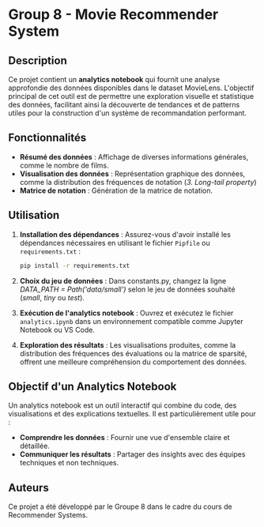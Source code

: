 # Group 8 - Movie Recommender System

## Description

Ce projet contient un **analytics notebook** qui fournit une analyse approfondie des données disponibles dans le dataset MovieLens. L'objectif principal de cet outil est de permettre une exploration visuelle et statistique des données, facilitant ainsi la découverte de tendances et de patterns utiles pour la construction d'un système de recommandation performant.

## Fonctionnalités

- **Résumé des données** : Affichage de diverses informations générales, comme le nombre de films.
- **Visualisation des données** : Représentation graphique des données, comme la distribution des fréquences de notation (*3. Long-tail property*)
- **Matrice de notation** : Génération de la matrice de notation.

## Utilisation

1. **Installation des dépendances** :
   Assurez-vous d'avoir installé les dépendances nécessaires en utilisant le fichier `Pipfile` ou `requirements.txt` :
   ```bash
   pip install -r requirements.txt
   ```
2. **Choix du jeu de données** :
   Dans constants.py, changez la ligne *DATA_PATH = Path('data/small')* selon le jeu de données souhaité (*small*, *tiny* ou *test*).

3. **Exécution de l'analytics notebook** :
   Ouvrez et exécutez le fichier `analytics.ipynb` dans un environnement compatible comme Jupyter Notebook ou VS Code.

4. **Exploration des résultats** :
   Les visualisations produites, comme la distribution des fréquences des évaluations ou la matrice de sparsité, offrent une meilleure compréhension du comportement des données.

## Objectif d'un Analytics Notebook

Un analytics notebook est un outil interactif qui combine du code, des visualisations et des explications textuelles. Il est particulièrement utile pour :

- **Comprendre les données** : Fournir une vue d'ensemble claire et détaillée.
- **Communiquer les résultats** : Partager des insights avec des équipes techniques et non techniques.

## Auteurs

Ce projet a été développé par le Groupe 8 dans le cadre du cours de Recommender Systems.